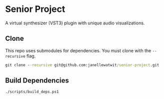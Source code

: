 # Senior Project
A virtual synthesizer (VST3) plugin with unique audio visualizations.

## Clone
This repo uses submodules for dependencies. You must clone with the `--recursive` flag.
```cmd
git clone --recursive git@github.com:janellewatwit/senior-project.git
```

## Build Dependencies
```cmd
./scripts/build_deps.ps1
```
